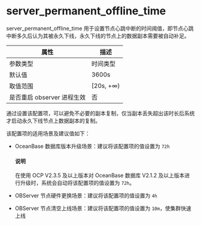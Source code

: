 server_permanent_offline_time 
==================================================

server_permanent_offline_time 用于设置节点心跳中断的时间阈值，即节点心跳中断多久后认为其被永久下线，永久下线的节点上的数据副本需要被自动补足。


|      **属性**      |   **描述**   |
|------------------|------------|
| 参数类型             | 时间类型       |
| 默认值              | 3600s      |
| 取值范围             | \[20s, +∞) |
| 是否重启 observer 进程生效 | 否          |



通过设置该配置项，可以避免不必要的副本复制，仅当副本丢失超出该时长后系统才启动永久下线节点上数据副本的复制。

该配置项的适用场景及建议值如下：

* OceanBase 数据库版本升级场景：建议将该配置项的值设置为 `72h`

  <main id="notice" type='explain'>
    <h4>说明</h4>
    <p>在使用 OCP V2.3.5 及以上版本对 OceanBase 数据库 V2.1.2 及以上版本进行升级时，系统会自动将该配置项的值设置为 <code>72h</code>。</p>
  </main>
  

* OBServer 节点硬件更换场景：建议将该配置项的值设置为 `4h`

  

* OBServer 节点清空上线场景：建议将该配置项的值设置为 `10m`，使集群快速上线

  



